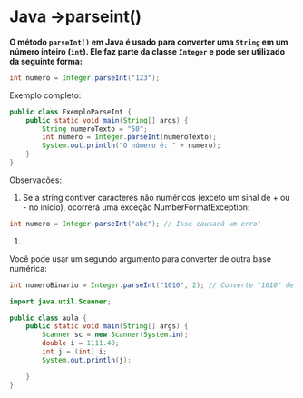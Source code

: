 # Java →parseint()

**O método `parseInt()` em Java é usado para converter uma `String` em um número inteiro (`int`). Ele faz parte da classe `Integer` e pode ser utilizado da seguinte forma:**

```java
int numero = Integer.parseInt("123");
```

Exemplo completo:

```java
public class ExemploParseInt {
    public static void main(String[] args) {
        String numeroTexto = "50";
        int numero = Integer.parseInt(numeroTexto);
        System.out.println("O número é: " + numero);
    }
}
```

Observações:
1. Se a string contiver caracteres não numéricos (exceto um sinal de + ou - no início), ocorrerá uma exceção NumberFormatException:

```java
int numero = Integer.parseInt("abc"); // Isso causará um erro!
```

1. 

Você pode usar um segundo argumento para converter de outra base numérica:

```java
int numeroBinario = Integer.parseInt("1010", 2); // Converte "1010" de binário para decimal (resultado: 10)
```

```java
import java.util.Scanner;

public class aula {
    public static void main(String[] args) {
        Scanner sc = new Scanner(System.in);
        double i = 1111.48;
        int j = (int) i;
        System.out.println(j);

    }
}
```